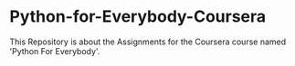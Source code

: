 # Python-for-Everybody-Coursera
This Repository is about the Assignments for the Coursera course named 'Python For Everybody'.
